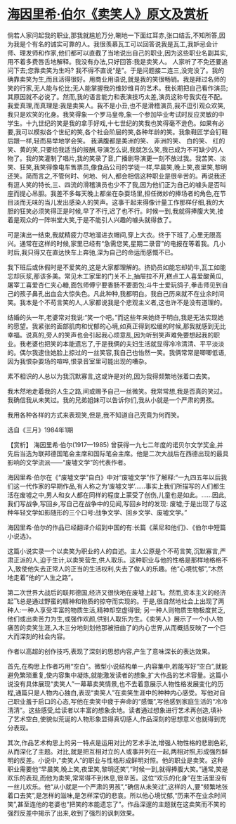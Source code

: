 # [海因里希·伯尔《卖笑人》原文及赏析](https://www.vrrw.net/wx/15563.html)

倘若人家问起我的职业,那我就尴尬万分,唰地一下面红耳赤,张口结舌,不知所答,因为我是个有名的诚实可靠的人。我很羡慕瓦工可以回答说我是瓦工,我妒忌会计师、理发师和作家,他们都可以直截了当地说出自己的职业,因为这些职业名副其实,用不着多费唇舌地解释。我没有办法,只好回答:我是卖笑人。 人家听了不免还要追问下去;您靠卖笑为生吗? 我不得不直说“是”。于是问题接二连三,没完没了。我的确靠卖笑为生,而且活得很好。用商业用语说,就是我的笑很畅销。我是拜过名师的笑的行家,无人能与伦比;无人能掌握我的维妙维肖的艺术。我长期把自己看作演员;其原因就不必说了。然而,我的语言能力和表演技巧太差,演员这称号我实在不配。我爱真理,而真理是:我是卖笑人。我不是小丑,也不是滑稽演员,我不逗引观众欢笑,我只是欢笑的化身。我笑得象一个罗马皇帝,象一个参加毕业考试时反应灵敏的中学生。十九世纪的笑是我的拿手好戏,十七世纪的笑我也笑得毫不逊色。如果有必要,我可以模拟各个世纪的笑,各个社会阶层的笑,各种年龄的笑。我象鞋匠学会钉鞋后跟一样,轻而易举地学会笑。 我满腹都是美洲的笑、 非洲的笑、 白的笑、 红的 笑、黄的笑,只要给我适当的报酬,导演怎么说,我就怎么笑,我已成为不可缺少的人物了。我的笑灌制了唱片,我的笑录了音,广播剧导演更一刻不放过我。我苦笑、淡笑、狂笑,我笑得像电车售票员,像食品公司的学徒一样,早晨笑,晚上笑,夜里笑,黎明还笑。简而言之,不管何时、何地、何人,都会相信这种职业是很辛苦的。再说我还有逗人笑的特长,三、四流的滑稽演员也少不了我,因为他们正为自己的噱头是否叫座而提心吊胆。我差不多每天晚上都坐在杂耍场里,担任微妙的捧场者的角色,在节目淡而无味的当儿发出感染人的笑声。这事干起来得像计量工作那样仔细,我的大胆的狂笑必须笑得正是时候,早了不行,迟了也不行。时候一到,我就得捧腹大笑,接着是观众的一阵哄堂大笑,于是不能引人兴趣的噱头就得救了。

可是演出一结束,我就精疲力尽地溜进衣帽间,穿上大衣。终于下班了,心里无限高兴。通常在这样的时候,家里已经有“急需您笑,星期二录音”的电报在等着我。几小时后,我只得又在直达快车上奔驰,深为自己的命运而感慨不已。

我下班后或休假时是不爱笑的,这是大家都理解的。挤奶员如能忘却奶牛,瓦工如能忘却灰浆,那该多美。常见木工家里的门关不上,抽屉拉不开,糕点工人喜爱酸黄瓜,屠宰工喜爱杏仁夹心糖,面包师傅宁要香肠不要面包;斗牛士爱玩鸽子,拳击师见到自己的孩子鼻孔出血会大惊失色。凡此种种,我都明白。我自己历来就不在业余时间笑。我本是个不苟言笑的人,人家都说我是个悲观主义者,这也许不是没有道理的。

结婚的头一年,老婆常对我说:“笑一个吧。”而这些年来她终于明白,我是无法实现她的愿望。我紧张的面部肌肉和忧郁的心境,如真正得到松缓的时候,那我就感到无比幸福。说真的,旁人的笑声也会引起我心烦意乱,因为听到笑声难免要想起我的职业。我老婆也把笑的本能遗忘了,于是我俩的夫妇生活就显得冷冷清清、平平淡淡的。偶尔我逮住她脸上掠过的一丝笑容,我自己也怡然一笑。我俩常常是唧唧低语,因为我恨杂耍场的喧哗,恨录音室里可能出现的嘈杂。

素不相识的人总以为我沉默寡言,这或许是对的,因为我得频繁地张着口去笑。

我木然地走着我的人生之路,间或赐予自己一丝微笑。我常常想,我是否真的笑过。我确信我从未笑过。我的兄弟姐妹可以告诉你们,我从小就是一个严肃的男孩。

我用各种各样的方式来表现笑,但是,我不知道自己究竟为何而笑。

选自《三月》1984年1期



【赏析】 海因里希·伯尔(1917—1985) 曾获得一九七二年度的诺贝尔文学奖金,并先后当选为联邦德国笔会主席和国际笔会主席。他是二次大战后在西德出现的最具影响的文学流派——“废墟文学”的代表作者。

海因里希·伯尔在《“废墟文学”自白》中对“废墟文学”作了解释:“一九四五年以后我们这一代作家的早期作品,有人称之为‘废墟文学’……事实上我们所描写的人们都生活在废墟之中,男人和女人都在同样的程度上蒙受了创伤,儿童也是如此。……因此,我们写战争,写回乡,写自己在战争中的见闻,写回乡时的发现: 废墟;于是出现了与这种年轻文学如影随形的三个口号:战争文学、回乡文学、废墟文学。”

海因里希·伯尔的作品已经翻译介绍到中国的有:长篇《莱尼和他们》、《伯尔中短篇小说选》。

这篇小说实录一个以卖笑为职业的人的自述。主人公原是个不苟言笑,沉默寡言,严肃正派的人,迫于生计,以卖笑营生,供人取乐。这种职业与他的性格是那样地格格不入,致使他失去正常人的正当的生活权利,失去了做人的乐趣。他“心境忧郁”,“木然地走着”他的“人生之路”。

第二次世界大战后的联邦德国,经济又很快地在废墟上起飞。然而,资本主义的经济起飞总是通过野蛮的精神和物质的掠夺而实现的。于是,很自然地社会上出现了两种人:一种人享受丰富的物质生活,精神却空虚得很; 另一种人则物质生物极度贫乏,他们或出卖苦力为生,或强作欢颜,供别人取乐为生。《卖笑人》展示了一个小人物痛苦的卖笑生涯,入木三分地刻划他那被扭曲了的内心世界,从而概括反映了一个巨大而深刻的社会内容。

作者以高超的创作技巧,表现了深刻的思想内容,产生了意味深长的表达效果。

首先,在构思上作者巧用“空白”。微型小说结构单一,内容集中,若能写好“空白”,就能避免繁琐重复,使内容集中凝炼,就能激发读者的想象,扩大作品的艺术容量。这篇小说没有具体展现“卖笑人”一幕幕卖笑情景,也不去着意展示人物性格发展变化的历程,通篇只是人物内心独白,表现“卖笑人”在卖笑生涯中的种种内心感受。写他对自己职业羞于启口的心态,写他在卖笑中疲于奔命的“感慨”,写他感到家庭生活的“冷冷清清”。这些感受,给读者以丰富的想象余地。读者通过想象进行艺术再创造,填补了艺术空白,使貌似荒诞的人物形象显得真切感人,作品深刻的思想意义也就得到充分表现。

其次,作品艺术构思上的另一特点是运用对比的艺术手法,增强人物性格的悲剧色彩,从而深化了主题。对比,就是把互相对立的人或事并列在一起,两相对照,形成强烈鲜明的反差。小说中,“卖笑人”的职业与性格形成鲜明对照。他的职业是卖笑。这种职业需要他“早晨笑,晚上笑,夜里笑,黎明还笑”,“时候一到,就得捧腹大笑。”通常,笑是欢乐的表现,而他为卖笑,常常得不到休息,很辛苦。这位“欢乐的化身”在生活里没有一丝儿欢乐。他“从小就是一个严肃的男孩”,“确信从未笑过”,这样的人,要“频繁地张着口去笑”,是怎样的滋味,是怎样深切的悲哀。所以他心境忧郁,“历来不在业余时间笑”,甚至连他的老婆也“把笑的本能遗忘了”。作品深邃的主题就在这卖笑而不笑的强烈反差中揭示了出来,收到了强烈的讽刺效果。

